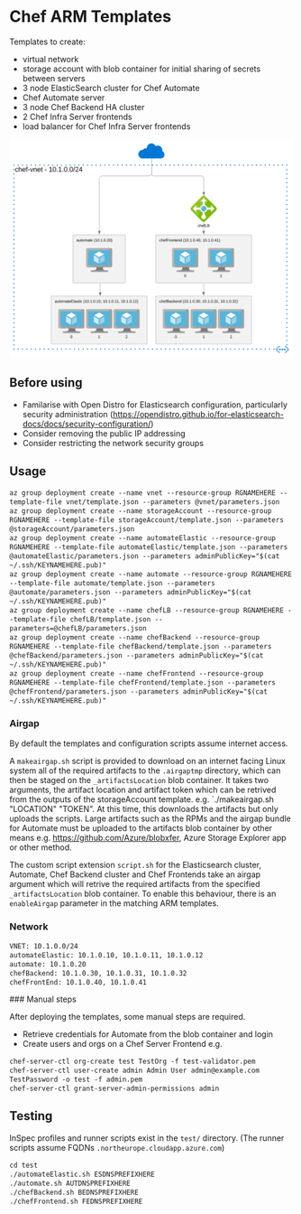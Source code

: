 # Chef ARM Templates

Templates to create:
* virtual network
* storage account with blob container for initial sharing of secrets between servers
* 3 node ElasticSearch cluster for Chef Automate
* Chef Automate server
* 3 node Chef Backend HA cluster
* 2 Chef Infra Server frontends
* load balancer for Chef Infra Server frontends

![Overview](images/overview.svg)

## Before using

* Familarise with Open Distro for Elasticsearch configuration, particularly security administration (https://opendistro.github.io/for-elasticsearch-docs/docs/security-configuration/)
* Consider removing the public IP addressing
* Consider restricting the network security groups

## Usage

```
az group deployment create --name vnet --resource-group RGNAMEHERE --template-file vnet/template.json --parameters @vnet/parameters.json
az group deployment create --name storageAccount --resource-group RGNAMEHERE --template-file storageAccount/template.json --parameters @storageAccount/parameters.json
az group deployment create --name automateElastic --resource-group RGNAMEHERE --template-file automateElastic/template.json --parameters @automateElastic/parameters.json --parameters adminPublicKey="$(cat ~/.ssh/KEYNAMEHERE.pub)"
az group deployment create --name automate --resource-group RGNAMEHERE --template-file automate/template.json --parameters @automate/parameters.json --parameters adminPublicKey="$(cat ~/.ssh/KEYNAMEHERE.pub)"
az group deployment create --name chefLB --resource-group RGNAMEHERE --template-file chefLB/template.json --parameters=@chefLB/parameters.json
az group deployment create --name chefBackend --resource-group RGNAMEHERE --template-file chefBackend/template.json --parameters @chefBackend/parameters.json --parameters adminPublicKey="$(cat ~/.ssh/KEYNAMEHERE.pub)"
az group deployment create --name chefFrontend --resource-group RGNAMEHERE --template-file chefFrontend/template.json --parameters @chefFrontend/parameters.json --parameters adminPublicKey="$(cat ~/.ssh/KEYNAMEHERE.pub)"
```

### Airgap
By default the templates and configuration scripts assume internet access.

A `makeairgap.sh` script is provided to download on an internet facing Linux system all of the required artifacts to the `.airgaptmp` directory, which can then be staged on the `_artifactsLocation` blob container. It takes two arguments, the artifact location and artifact token which can be retrived from the outputs of the storageAccount template. e.g. `./makeairgap.sh "LOCATION" "TOKEN". At this time, this downloads the artifacts but only uploads the scripts. Large artifacts such as the RPMs and the airgap bundle for Automate must be uploaded to the artifacts blob container by other means e.g. https://github.com/Azure/blobxfer, Azure Storage Explorer app or other method.

The custom script extension `script.sh` for the Elasticsearch cluster, Automate, Chef Backend cluster and Chef Frontends take an airgap argument which will retrive the required artifacts from the specified `_artifactsLocation` blob container. To enable this behaviour, there is an `enableAirgap` parameter in the matching ARM templates.

### Network

```
VNET: 10.1.0.0/24
automateElastic: 10.1.0.10, 10.1.0.11, 10.1.0.12
automate: 10.1.0.20
chefBackend: 10.1.0.30, 10.1.0.31, 10.1.0.32
chefFrontEnd: 10.1.0.40, 10.1.0.41
```

### Manual steps

After deploying the templates, some manual steps are required.
* Retrieve credentials for Automate from the blob container and login
* Create users and orgs on a Chef Server Frontend e.g.
```
chef-server-ctl org-create test TestOrg -f test-validator.pem
chef-server-ctl user-create admin Admin User admin@example.com TestPassword -o test -f admin.pem
chef-server-ctl grant-server-admin-permissions admin
```

## Testing

InSpec profiles and runner scripts exist in the `test/` directory. (The runner scripts assume FQDNs `.northeurope.cloudapp.azure.com`)

```
cd test
./automateElastic.sh ESDNSPREFIXHERE
./automate.sh AUTDNSPREFIXHERE
./chefBackend.sh BEDNSPREFIXHERE
./chefFrontend.sh FEDNSPREFIXHERE
```
